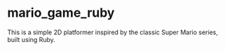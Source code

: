 # mario_game_ruby
This is a simple 2D platformer inspired by the classic Super Mario series, built using Ruby. 
